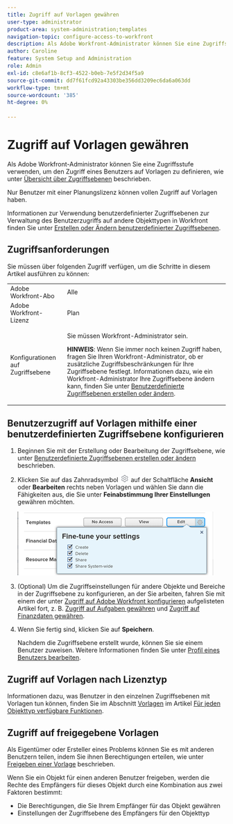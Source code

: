 ```yaml
---
title: Zugriff auf Vorlagen gewähren
user-type: administrator
product-area: system-administration;templates
navigation-topic: configure-access-to-workfront
description: Als Adobe Workfront-Administrator können Sie eine Zugriffsstufe verwenden, um den Zugriff eines Benutzers auf Vorlagen in Workfront zu definieren.
author: Caroline
feature: System Setup and Administration
role: Admin
exl-id: c8e6af1b-8cf3-4522-b0eb-7e5f2d34f5a9
source-git-commit: dd7f61fcd92a43303be356dd3209ec6da6a063dd
workflow-type: tm+mt
source-wordcount: '385'
ht-degree: 0%

---
```


# Zugriff auf Vorlagen gewähren

Als Adobe Workfront-Administrator können Sie eine Zugriffsstufe verwenden, um den Zugriff eines Benutzers auf Vorlagen zu definieren, wie unter [Übersicht über Zugriffsebenen](../../../administration-and-setup/add-users/access-levels-and-object-permissions/access-levels-overview.md) beschrieben.

Nur Benutzer mit einer Planungslizenz können vollen Zugriff auf Vorlagen haben.

Informationen zur Verwendung benutzerdefinierter Zugriffsebenen zur Verwaltung des Benutzerzugriffs auf andere Objekttypen in Workfront finden Sie unter [Erstellen oder Ändern benutzerdefinierter Zugriffsebenen](../../../administration-and-setup/add-users/configure-and-grant-access/create-modify-access-levels.md).

## Zugriffsanforderungen

Sie müssen über folgenden Zugriff verfügen, um die Schritte in diesem Artikel ausführen zu können:

<table style="table-layout:auto"> 
 <col> 
 <col> 
 <tbody> 
  <tr> 
   <td role="rowheader">Adobe Workfront-Abo</td> 
   <td>Alle</td> 
  </tr> 
  <tr> 
   <td role="rowheader">Adobe Workfront-Lizenz</td> 
   <td>Plan</td> 
  </tr> 
  <tr> 
   <td role="rowheader">Konfigurationen auf Zugriffsebene</td> 
   <td> <p>Sie müssen Workfront-Administrator sein.</p> <p><b>HINWEIS</b>: Wenn Sie immer noch keinen Zugriff haben, fragen Sie Ihren Workfront-Administrator, ob er zusätzliche Zugriffsbeschränkungen für Ihre Zugriffsebene festlegt. Informationen dazu, wie ein Workfront-Administrator Ihre Zugriffsebene ändern kann, finden Sie unter <a href="../../../administration-and-setup/add-users/configure-and-grant-access/create-modify-access-levels.md" class="MCXref xref" data-mc-variable-override="">Benutzerdefinierte Zugriffsebenen erstellen oder ändern</a>.</p> </td> 
  </tr> 
 </tbody> 
</table>

## Benutzerzugriff auf Vorlagen mithilfe einer benutzerdefinierten Zugriffsebene konfigurieren

1. Beginnen Sie mit der Erstellung oder Bearbeitung der Zugriffsebene, wie unter [Benutzerdefinierte Zugriffsebenen erstellen oder ändern](../../../administration-and-setup/add-users/configure-and-grant-access/create-modify-access-levels.md) beschrieben.
1. Klicken Sie auf das Zahnradsymbol ![](assets/gear-icon-settings.png) auf der Schaltfläche **Ansicht** oder **Bearbeiten** rechts neben Vorlagen und wählen Sie dann die Fähigkeiten aus, die Sie unter **Feinabstimmung Ihrer Einstellungen** gewähren möchten.

   ![](assets/access-level-to-templates-with-edit-expanded-1.png)

1. (Optional) Um die Zugriffseinstellungen für andere Objekte und Bereiche in der Zugriffsebene zu konfigurieren, an der Sie arbeiten, fahren Sie mit einem der unter [Zugriff auf Adobe Workfront konfigurieren](../../../administration-and-setup/add-users/configure-and-grant-access/configure-access.md) aufgelisteten Artikel fort, z. B. [Zugriff auf Aufgaben gewähren](../../../administration-and-setup/add-users/configure-and-grant-access/grant-access-tasks.md) und [Zugriff auf Finanzdaten gewähren](../../../administration-and-setup/add-users/configure-and-grant-access/grant-access-financial.md).
1. Wenn Sie fertig sind, klicken Sie auf **Speichern**.

   Nachdem die Zugriffsebene erstellt wurde, können Sie sie einem Benutzer zuweisen. Weitere Informationen finden Sie unter [Profil eines Benutzers bearbeiten](../../../administration-and-setup/add-users/create-and-manage-users/edit-a-users-profile.md).

## Zugriff auf Vorlagen nach Lizenztyp

Informationen dazu, was Benutzer in den einzelnen Zugriffsebenen mit Vorlagen tun können, finden Sie im Abschnitt [Vorlagen](../../../administration-and-setup/add-users/access-levels-and-object-permissions/functionality-available-for-each-object-type.md#template) im Artikel [Für jeden Objekttyp verfügbare Funktionen](../../../administration-and-setup/add-users/access-levels-and-object-permissions/functionality-available-for-each-object-type.md).

## Zugriff auf freigegebene Vorlagen

Als Eigentümer oder Ersteller eines Problems können Sie es mit anderen Benutzern teilen, indem Sie ihnen Berechtigungen erteilen, wie unter [Freigeben einer Vorlage](../../../workfront-basics/grant-and-request-access-to-objects/share-a-template.md) beschrieben.

<!--
If you make changes here, make them also in the "Grant access to" articles where this snippet had to be converted to text:
* reports, dashboards, and calendars
* financial data
* issue
-->

Wenn Sie ein Objekt für einen anderen Benutzer freigeben, werden die Rechte des Empfängers für dieses Objekt durch eine Kombination aus zwei Faktoren bestimmt:

* Die Berechtigungen, die Sie Ihrem Empfänger für das Objekt gewähren
* Einstellungen der Zugriffsebene des Empfängers für den Objekttyp
